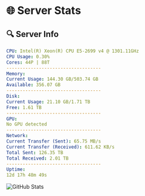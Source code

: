 # 🌐 Server Stats
## 🔍 Server Info
```yaml
CPU: Intel(R) Xeon(R) CPU E5-2699 v4 @ 1301.11GHz
CPU Usage: 0.30%
Cores: 44P | 88T
-----------------------------------
Memory:
Current Usage: 144.30 GB/503.74 GB
Available: 356.07 GB
-----------------------------------
Disk:
Current Usage: 21.10 GB/1.71 TB
Free: 1.61 TB
-----------------------------------
GPU:
No GPU detected
-----------------------------------
Network:
Current Transfer (Sent): 65.75 MB/s
Current Transfer (Received): 611.62 KB/s
Total Sent: 126.35 TB
Total Received: 2.01 TB
-----------------------------------
Uptime:
12d 17h 48m 49s
```
![GitHub Stats](https://img.shields.io/badge/Updated-2025-02-20_16:32:07-blue)